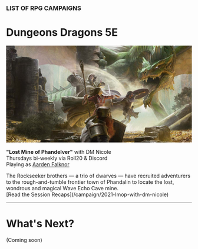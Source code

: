 ### LIST OF RPG CAMPAIGNS

# Dungeons <i class="fab fa-d-and-d"></i> Dragons 5E

![Image](/dnd-5e-phandelver-carousel.png)

<a name="001"></a>
**"Lost Mine of Phandelver"** with DM Nicole
<br />Thursdays bi-weekly via Roll20 & Discord
<br />Playing as [Aarden Falknor](/character)
<div class="notation">The Rockseeker brothers — a trio of dwarves — have recruited adventurers to the rough-and-tumble frontier town of Phandalin to locate the lost, wondrous and magical Wave Echo Cave mine.
</div>
<i class="fas fa-book-open"></i> [Read the Session Recaps](/campaign/2021-lmop-with-dm-nicole)

---

# What's Next?

(Coming soon)
